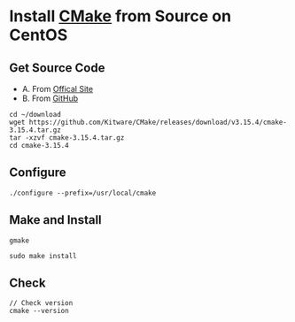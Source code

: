 # Install [CMake](https://cmake.org/) from Source on CentOS

## Get Source Code
* A. From [Offical Site](https://cmake.org/download/)
* B. From [GitHub](https://github.com/Kitware/CMake/releases)

```
cd ~/download
wget https://github.com/Kitware/CMake/releases/download/v3.15.4/cmake-3.15.4.tar.gz
tar -xzvf cmake-3.15.4.tar.gz
cd cmake-3.15.4
```

## Configure
```
./configure --prefix=/usr/local/cmake
```

## Make and Install
```
gmake

sudo make install
```

## Check
```
// Check version
cmake --version
```
